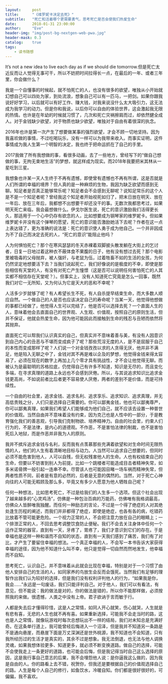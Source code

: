 ```yaml
---
layout:     post
title:      "《维罗妮卡决定去死》"
subtitle:   "死亡和活着哪个更需要勇气，思考死亡是否会使我们热爱生命"
date:       2018-01-31 23:00:00
author:     "Eve"
header-img: "img/post-bg-nextgen-web-pwa.jpg"
header-mask: 0.3
catalog:    true
tags:
    - 读书随想
---
```


It’s not a new idea to live each day as if we should die tomorrow.但是死亡太近反而让人觉得无事可干，所以不妨把时间拉得长一点，在最后的一年、或者三年里，你会做什么？

我是一个自懂事的时候起，就不怕死亡的人，也没有很多的欲望，唯独从小开始就幻想自己可以四处为家，到处流浪，想象自己可以有一匹马，一把剑。如果你跟我说好好学习，以后就可以有好工作、赚大钱，对我来说没什么太大吸引力，这无法成为我学习的动力。但是你和我说，以后你可以自由的体验世界，这会激起我无限的热情。也许是在年幼的时候就习惯了，几次和死亡灾祸擦肩而过，却依然健全成人。对于金钱缺少欲望，对于物质也缺少欲望，唯独对于自由有着很深的执念。

2016年也许是第一次产生了想要做某事的强烈欲望，才会不顾一切地坚持。因为我喜欢做的事情，不过吃喝玩乐，没有一样可以为我带来收入。而事实证明，这件事情成为我人生第一个明智的决定，我也终于把命运抓在了自己的手里。

2017我做了所有我想做的事，看很多动画，去了一些地方，曾经写下的“做自己想做的事，无拘无束地生活”的梦想，就这样成为现实。而2018年我要把米其林从一星吃到三星。

我想象也许某一天人生终于不再有遗憾，即使曾有遗憾也不再有所谓，这是否就是人们所谓的幸福的境界？但人真的是一种麻烦的生物，我因为缺乏欲望而感到无聊。知足者是否真正能够常乐呢？知足者会不会感到无聊呢？说知足常乐的这个人是不是一个知足者呢？曾经我这个知足者开始视死如归了，把末日放在明天、放在一年后、放在三年后，我都想不出想要干却还没干的事。无数次我都思考过，如果明天死亡来临，我会最想做什么。伊戈尔医生说，死亡的意识激励我们活得更长久，那适用于一个心中仍存有欲念的人，比如想要成为钢琴家的维罗妮卡。但如果维罗妮卡并没有这个弹琴的愿望，死亡的意识能否激励她活下去呢？作者在这一点上表达错了，更为准确的说法是：死亡的意识使人勇于成为他自己。一个并非因成为不了自己而决定去死的人，“死亡的意识”能阻止他吗？

人为何惧怕死亡？那个在寒风瑟瑟的冬天赤裸着双脚披头散发躺在大街上的乞讨者，日复一日地过着这种衣不蔽体食不果腹的日子，他有没有想过去死？那个电影里被吸毒的父母抛弃，被人强奸，与老鼠为伍，过着牲畜不如的生活的女孩，为何仍然坚定地想要活下去？当我们说起死亡，我们好像说的是极度的不幸，即使是那些相信有天堂的人，有没有对死亡产生憧憬（这是否可以说明任何害怕死亡的人其实都不相信存在天堂呢？）。但事实上，没有人知道死亡究竟是怎么一回事，既然我们对它一无所知，又为何认为它是天大的恶和不幸呢？

人活多少岁就够了呢？有人希望长生不死，有人自杀提早结束生命，而大多数人顺应自然。一个做自己的人是否也应该决定自己的寿命呢？当某一天，他觉得他想做的事都已经做了，他觉得人生可以完结了，他是否可以选择去死？一个直面人生的人，意味着他会去直面自己的世界观、人生观、价值观，按照自己的原则生活，但并不保证，他就会热爱生命，因为他可能因此而接触到生命的残忍与丑陋而依然将其抛弃。

直面死亡可以帮我们认识真实的自己，但真实并不意味着善与美，有没有人因意识到自己内心的丑恶与不堪而变成疯子了呢？那些荒淫无度的人，是不是屈服于自己的本性而变成那样了呢？人们说一个对金钱孜孜以求的人贪得无厌，他并非不满足，他是陷入无聊之中了，金钱对其不再是难以企及的梦想，他觉得金钱来得太容易了，必须在现在的数字上再加上几个零才具有挑战性，才不会让他觉得无聊。而被认为是最聪明的苏格拉底，仍觉得自己有许多不知道，知识是无尽的，而且变化多端，在寻求真理的道路上永远也不会感到厌倦。所以，与其说追求知识比追求金钱更高尚，不如说前者比后者更不容易使人厌倦，两者的差别不是价值，而是可持续性。

一个自由的社会里，追求金钱、追求名利、追求享乐、追求知识、追求真理，并无高低贵贱之分，人们只是选择自己需要的。你可以鄙夷金钱，他也可以鄙夷尊严，你可以鄙夷真理，如果我们希望人们能够成为他们自己，就不应该去设置一种普世的价值观。当然自由并不意味着没有约束，因为克己也是人性中的一部分，于是教育强化我们的善恶观，引导我们克制物欲、培养精神力。自由的社会里，约束人们行为的，不是法律，是内心的道德观。不作恶，不是害怕法律的制裁，也不是害怕死后入地狱，而是作恶并非我为人的原则。

我并不摈斥追求金钱与名利，反而我有点羡慕那些充满着欲望和对生命时间无限热情的人，他们的人生有着清晰地目标与动力。人当然可以追求自己想要的，但同时必须不能危害到他人，人可以自残，但无权残害他人的生命。人也有权结束自己的生命，但要以不妨害到别人为前提。比如一个跳楼者可能造成目击者精神失常，如多米诺骨牌一般引起一连串不幸。尽管该人也可能因目睹一场车祸而精神失常，但两者性质不同，前者是有意的必然的，后者是无意的偶然的。当然，对于死亡心神向往的人可能无暇顾及那么多，毕竟又有多少人愿意为他人牺牲自己呢？

任何一种想法，比如思考死亡，不过是给我们的人生多一个选项。但这个社会出现了越来越多的“心灵鸡汤”，仿佛是一种包治百病的万能药，仿佛唯有我格调最高，仿佛众人皆醉唯我独醒。而任何一种励志的言论，不过是一个得了绝症的人对其绝处逢生历程的阐述，而我们并非都得了绝症，即使是绝症，也各有各的病，吃错药比放着不管可能更危险。一个视力正常的人，不会把注意力放在自己的眼睛上；一个排泄正常的人，不回去思考调整饮食防止便秘。我们不会去关注身体中任何一个运作正常的器官，直到有一天，牙疼了，胃疼了，我们才意识到它们的存在。于是幸福也是这样一种和谐而不自知的状态，直到有一天我们感到了痛苦，我们有了对比，才产生了要留住幸福的想法。一个真正幸福的人，不会写一本书告诉大家获得幸福的途径，因为他不知道什么叫不幸，他只是觉得一切自然而然地发生，他幸福而不自知。

思考死亡，认识自己，并不意味着从此就会比现在幸福，特别是对于一个习惯了由他人安排自己的生活的人，如同家养的鸟放生会反而会饿死。当然我们有足够的理智作出我们认为较好的选择，但是我们没有权利评判他人的行为，“如果我是你，我会……”永远是一句废话，我们只能评判自己。对于他人，我们可以有看法，有意见，但不能说：我的做法是对的，你的做法是错的，所以你不能那样做，必须按照我的来做。很遗憾，人类之中没有上帝。君子欲讷于言而敏于行。

人都是失去后才懂得珍惜，这是人之常情，如同人开心就笑，伤心就哭，人生就是有悲有喜，无悲的人生也就不再有喜。如果重新选择，可能我不会走当时的路，这也是人之常情，就像玩游戏时每次总想玩出不一样的结局，我们对未知总是充满好奇。在这条单行道上，我可能曾经后悔进入一个沼泽，但是我并不知道另一条路是不是通向悬崖，而悬崖下面是万丈深渊还是世外桃源，我不知道也不会知道，只有我所经历过的生活才是真实的，其余不过是想象。我无法倒退，也无法与他人调换灵魂，如果我想体验更多、知道更多，就必须不断变换道路。做自己的选择，可能不会使我走上一条更好的道路，也可能会后悔，但是我记得当时自己这么选择的原因，这是我行事自己意志的后果，我不会埋怨他人说：是你逼我这么做的，因为我是自由的人。你的路看上去不错，祝贺你，但我还是要根据自己的价值观选择自己的路。人生是每个人自己的修行，如鱼饮水，冷暖自知。你们都是很好很好的，可偏偏，我不喜欢。